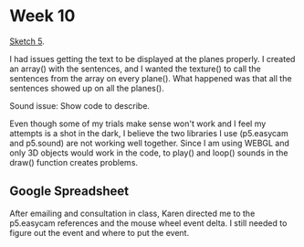 # Week 10

[Sketch 5](https://kristinegudmundsen.github.io/CodeWords/SKO/Week_10/MajorProjectSketch05/).

I had issues getting the text to be displayed at the planes properly. 
I created an array() with the sentences, and I wanted the texture() to call the sentences from the array on every plane(). 
What happened was that all the sentences showed up on all the planes().  

Sound issue:
Show code to describe.

Even though some of my trials make sense won't work and I feel my attempts is a shot in the dark, I believe the two libraries I use (p5.easycam and p5.sound) are not working well together. Since I am using WEBGL and only 3D objects would work in the code, to play() and loop() sounds in the draw() function creates problems. 

## Google Spreadsheet
After emailing and consultation in class, Karen directed me to the p5.easycam references and the mouse wheel event delta. I still needed to figure out the event and where to put the event. 

